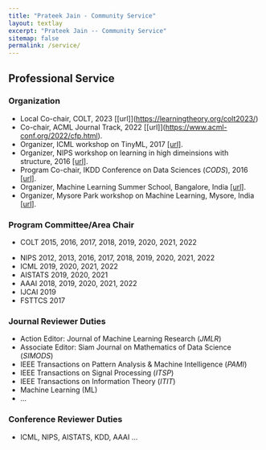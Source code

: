 ```yaml
---
title: "Prateek Jain - Community Service"
layout: textlay
excerpt: "Prateek Jain -- Community Service"
sitemap: false
permalink: /service/
---
```


## Professional Service

### Organization 
* Local Co-chair, COLT, 2023 [\[url]\](https://learningtheory.org/colt2023/)
* Co-chair, ACML Journal Track, 2022 [\[url]\](https://www.acml-conf.org/2022/cfp.html).
* Organizer, ICML workshop on TinyML, 2017 [\[url\]](http://sites.google.com/tinyml2017/).
* Organizer, NIPS workshop on learning in high dimeinsions with structure, 2016 [\[url\]]().
* Program Co-chair, IKDD Conference on Data Sciences (*CODS*), 2016 [ \[url\]](http://ikdd.acm.org/Site/CoDS2016/).
* Organizer, Machine Learning Summer School, Bangalore, India [ \[url\]](http://research.microsoft.com/).
* Organizer, Mysore Park workshop on Machine Learning, Mysore, India [ \[url\]](http://research.microsoft.com/).

### Program Committee/Area Chair 

* COLT 2015, 2016, 2017, 2018, 2019, 2020, 2021, 2022
- NIPS 2012, 2013, 2016, 2017, 2018, 2019, 2020, 2021, 2022
- ICML 2019, 2020, 2021, 2022
- AISTATS 2019, 2020, 2021
- AAAI 2018, 2019, 2020, 2021, 2022
- IJCAI 2019
- FSTTCS 2017

### Journal Reviewer Duties

- Action Editor: Journal of Machine Learning Research (*JMLR*)
- Associate Editor: Siam Journal on Mathematics of Data Science (*SIMODS*)
- IEEE Transactions on Pattern Analysis & Machine Intelligence (*PAMI*)
- IEEE Transactions on Signal Processing (*ITSP*)
- IEEE Transactions on Information Theory (*ITIT*)
- Machine Learning (ML)
- ...

### Conference Reviewer Duties

* ICML, NIPS, AISTATS, KDD, AAAI ... 
